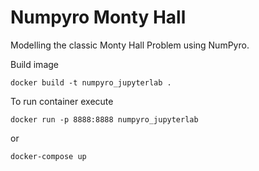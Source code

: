 # Numpyro Monty Hall

Modelling the classic Monty Hall Problem using NumPyro. 

Build image
```
docker build -t numpyro_jupyterlab .
```

To run container execute
```
docker run -p 8888:8888 numpyro_jupyterlab
```
or 
```
docker-compose up
```
